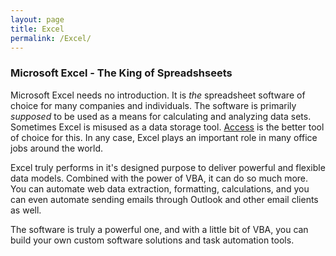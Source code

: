 ```yaml
---
layout: page
title: Excel
permalink: /Excel/
---
```


### Microsoft Excel - The King of Spreadshseets

Microsoft Excel needs no introduction.  It is *the* spreadsheet software of choice for many companies and individuals.  The software is primarily *supposed* to be used as a means for calculating and analyzing data sets.  Sometimes Excel is misused as a data storage tool.  [Access](https://vbastilllives.github.io/Access/) is the better tool of choice for this.  In any case, Excel plays an important role in many office jobs around the world. 

Excel truly performs in it's designed purpose to deliver powerful and flexible data models.  Combined with the power of VBA, it can do so much more.  You can automate web data extraction, formatting, calculations, and you can even automate sending emails through Outlook and other email clients as well.  

The software is truly a powerful one, and with a little bit of VBA, you can build your own custom software solutions and task automation tools. 